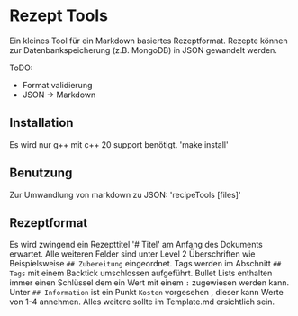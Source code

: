 # Rezept Tools

Ein kleines Tool für ein Markdown basiertes Rezeptformat.
Rezepte können zur Datenbankspeicherung (z.B. MongoDB) in JSON gewandelt werden.

ToDO:

* Format validierung
* JSON -> Markdown

## Installation

Es wird nur g++ mit c++ 20 support benötigt.
'make install'

## Benutzung

Zur Umwandlung von markdown zu JSON:
'recipeTools [files]'

## Rezeptformat

Es wird zwingend ein Rezepttitel '# Titel' am Anfang des Dokuments erwartet.
Alle weiteren Felder sind unter Level 2 Überschriften wie Beispielsweise `## Zubereitung`
eingeordnet. Tags werden im Abschnitt `## Tags` mit einem Backtick umschlossen aufgeführt.
Bullet Lists enthalten immer einen Schlüssel dem ein Wert mit einem `:`
zugewiesen werden kann. Unter `## Information` ist ein Punkt `Kosten` vorgesehen
, dieser kann Werte von 1-4 annehmen.
Alles weitere sollte im Template.md ersichtlich sein.

